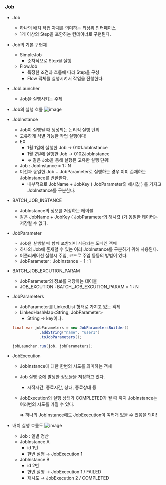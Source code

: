 ### Job

- Job
    - 하나의 배치 작업 자체를 의미하는 최상위 인터페이스
    - 1개 이상의 Step을 포함하는 컨테이너로 구현된다.


- Job의 기본 구현체
    - SimpleJob
        - 순차적으로 Step을 실행
    - FlowJob
        - 특정한 조건과 흐름에 따라 Step을 구성
        - Flow 객체를 실행시켜서 작업을 진행한다.


- JobLauncher
    - Job을 실행시키는 주체


- Job의 실행 흐름
   ![image](https://github.com/ulimy/study/assets/18046394/17c8be62-f410-460e-a32e-5f6698eae8c9)


- JobInstance
    - Job이 실행될 때 생성되는 논리적 실행 단위
    - 고유하게 식별 가능한 작업 실행이다!
    - EX
        - 1월 1일에 실행한 Job → 0101JobInstance
        - 1월 2일에 실행한 Job → 0102JobInstance
        - ⇒ 같은 Job을 통해 실행된 고유한 실행 단위!
    - Job : JobInstance = 1 : N
    - 이전과 동일한 Job + JobParameter로 실행하는 경우 이미 존재하는 JobInstance를 반환한다.
        - 내부적으로 JobName + JobKey ( JobParameter의 해시값 ) 를 가지고 JobInstance를 구분한다.


- BATCH_JOB_INSTANCE
    - JobInstance의 정보를 저장하는 테이블
    - 같은 JobName + JobKey ( JobParameter의 해시값 )가 동일한 데이터는 저장될 수 없다.


- JobParameter
    - Job을 실행할 때 함께 포함되어 사용되는 도메인 객체
    - 하나의 Job에 존재할 수 있는 여러 JobInstance를 구분하기 위해 사용된다.
    - 어플리케이션 실행시 주입, 코드로 주입 등등의 방법이 있다.
    - JobParameter : JobInstance = 1 : 1


- BATCH_JOB_EXCUTION_PARAM
    - JobParameter의 정보를 저장하는 테이블
    - JOB_EXCUTION : BATCH_JOB_EXCUTION_PARAM = 1 : N


- JobParameters
    - JobParameter를 LinkedList 형태로 가지고 있는 객체
    - LinkedHashMap<String, JobParameter>
        - String ⇒ key이다.

    ```java
    final var jobParameters = new JobParametersBuilder()
                .addString("name", "user1")
                .toJobParameters();
    
    jobLauncher.run(job, jobParameters);
    ```


- JobExecution
    - JobInstance에 대한 한번의 시도를 의미하는 객체
    - Job 실행 중에 발생한 정보들을 저장하고 있다.
        - 시작시간, 종료시간, 상태, 종료상태 등
    - JobExecution의 실행 상태가 COMPLETED가 될 때 까지 JobInstance는 여러번의 시도를 가질 수 있다.

      ⇒ 하나의 JobInstance에도 JobExecution이 여러개 있을 수 있음을 의미!


- 배치 실행 흐름도
  ![image](https://github.com/ulimy/study/assets/18046394/afdab338-614d-4205-a9f7-e304ace3ba6e)
  - Job : 일별 정산
  - JobInstance A
      - id 1번
      - 한번 실행 → JobExecution 1
  - JobInstance B
      - id 2번
      - 한번 실행 → JobExecution 1 / FAILED
      - 재시도 → JobExecution 2 / COMPLETED


